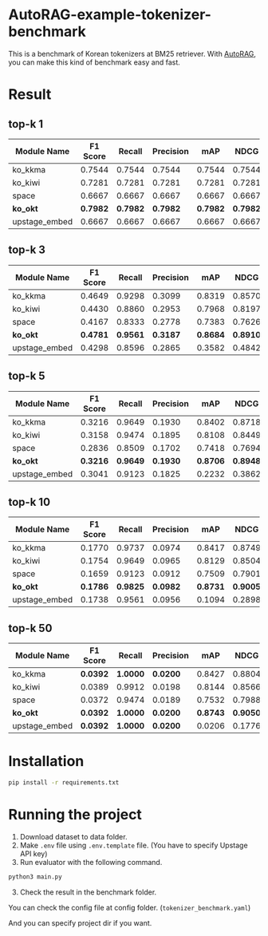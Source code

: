 # AutoRAG-example-tokenizer-benchmark

This is a benchmark of Korean tokenizers at BM25 retriever.
With [AutoRAG](https://github.com/Marker-Inc-Korea/AutoRAG), you can make this kind of benchmark easy and fast.

# Result

## top-k 1

| Module Name   | F1 Score   | Recall     | Precision  | mAP        | NDCG       |
|---------------|------------|------------|------------|------------|------------|
| ko_kkma       | 0.7544     | 0.7544     | 0.7544     | 0.7544     | 0.7544     |
| ko_kiwi       | 0.7281     | 0.7281     | 0.7281     | 0.7281     | 0.7281     |
| space         | 0.6667     | 0.6667     | 0.6667     | 0.6667     | 0.6667     |
| **ko_okt**    | **0.7982** | **0.7982** | **0.7982** | **0.7982** | **0.7982** |
| upstage_embed | 0.6667     | 0.6667     | 0.6667     | 0.6667     | 0.6667     |

## top-k 3

| Module Name   | F1 Score   | Recall     | Precision  | mAP        | NDCG       |
|---------------|------------|------------|------------|------------|------------|
| ko_kkma       | 0.4649     | 0.9298     | 0.3099     | 0.8319     | 0.8570     |
| ko_kiwi       | 0.4430     | 0.8860     | 0.2953     | 0.7968     | 0.8197     |
| space         | 0.4167     | 0.8333     | 0.2778     | 0.7383     | 0.7626     |
| **ko_okt**    | **0.4781** | **0.9561** | **0.3187** | **0.8684** | **0.8910** |
| upstage_embed | 0.4298     | 0.8596     | 0.2865     | 0.3582     | 0.4842     |

## top-k 5

| Module Name   | F1 Score   | Recall     | Precision  | mAP        | NDCG       |
|---------------|------------|------------|------------|------------|------------|
| ko_kkma       | 0.3216     | 0.9649     | 0.1930     | 0.8402     | 0.8718     |
| ko_kiwi       | 0.3158     | 0.9474     | 0.1895     | 0.8108     | 0.8449     |
| space         | 0.2836     | 0.8509     | 0.1702     | 0.7418     | 0.7694     |
| **ko_okt**    | **0.3216** | **0.9649** | **0.1930** | **0.8706** | **0.8948** |
| upstage_embed | 0.3041     | 0.9123     | 0.1825     | 0.2232     | 0.3862     |

## top-k 10

| Module Name   | F1 Score   | Recall     | Precision  | mAP        | NDCG       |
|---------------|------------|------------|------------|------------|------------|
| ko_kkma       | 0.1770     | 0.9737     | 0.0974     | 0.8417     | 0.8749     |
| ko_kiwi       | 0.1754     | 0.9649     | 0.0965     | 0.8129     | 0.8504     |
| space         | 0.1659     | 0.9123     | 0.0912     | 0.7509     | 0.7901     |
| **ko_okt**    | **0.1786** | **0.9825** | **0.0982** | **0.8731** | **0.9005** |
| upstage_embed | 0.1738     | 0.9561     | 0.0956     | 0.1094     | 0.2898     |

## top-k 50

| Module Name   | F1 Score   | Recall     | Precision  | mAP        | NDCG       |
|---------------|------------|------------|------------|------------|------------|
| ko_kkma       | **0.0392** | **1.0000** | **0.0200** | 0.8427     | 0.8804     |
| ko_kiwi       | 0.0389     | 0.9912     | 0.0198     | 0.8144     | 0.8566     |
| space         | 0.0372     | 0.9474     | 0.0189     | 0.7532     | 0.7988     |
| **ko_okt**    | **0.0392** | **1.0000** | **0.0200** | **0.8743** | **0.9050** |
| upstage_embed | **0.0392** | **1.0000** | **0.0200** | 0.0206     | 0.1776     |


# Installation

```bash
pip install -r requirements.txt
```

# Running the project

1. Download dataset to data folder.
2. Make `.env` file using `.env.template` file. (You have to specify Upstage API key)
3. Run evaluator with the following command.

```bash
python3 main.py
```

3. Check the result in the benchmark folder.

You can check the config file at config folder. (`tokenizer_benchmark.yaml`)

And you can specify project dir if you want.

